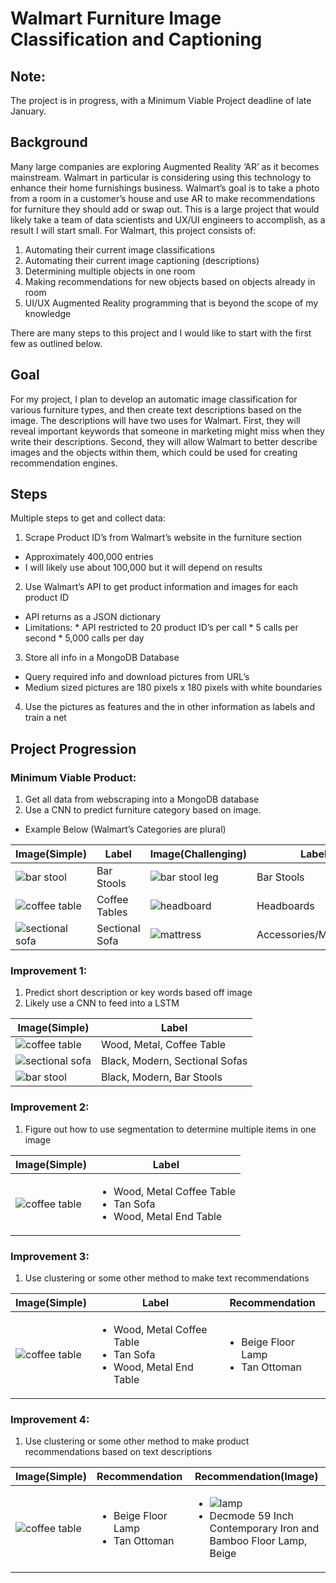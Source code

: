 
# Walmart Furniture Image Classification and Captioning

## Note:

The project is in progress, with a Minimum Viable Project deadline of late January.
## Background

Many large companies are exploring Augmented Reality ‘AR’ as it becomes mainstream. Walmart in particular is considering using this technology to enhance their home furnishings business. Walmart’s goal is to take a photo from a room in a customer’s house and use AR to make recommendations for furniture they should add or swap out. This is a large project that would likely take a team of data scientists and UX/UI engineers to accomplish, as a result I will start small. For Walmart, this project consists of:
1.	Automating their current image classifications
2.	Automating their current image captioning (descriptions)
3.	Determining multiple objects in one room
4.	Making recommendations for new objects based on objects already in room
5.	UI/UX Augmented Reality programming that is beyond the scope of my knowledge

There are many steps to this project and I would like to start with the first few as outlined below.  

## Goal

For my project, I plan to develop an automatic image classification for various furniture types, and then create text descriptions based on the image. The descriptions will have two uses for Walmart. First, they will reveal important keywords that someone in marketing might miss when they write their descriptions. Second, they will allow Walmart to better describe images and the objects within them, which could be used for creating recommendation engines.

## Steps

Multiple steps to get and collect data:
1.	Scrape Product ID’s from Walmart’s website in the furniture section
  * Approximately 400,000 entries
  *  I will likely use about 100,000 but it will depend on results
2.	Use Walmart’s API to get product information and images for each product ID
  * API returns as a JSON dictionary
  * Limitations:
         *	API restricted to 20 product ID’s per call
         *	5 calls per second
         *	5,000 calls per day
3.	Store all info in a MongoDB Database
  * Query required info and download pictures from URL’s
  * Medium sized pictures are 180 pixels x 180 pixels with white boundaries
4.	Use the pictures as features and the in other information as labels and train a net

## Project Progression

### Minimum Viable Product:
1.	Get all data from webscraping into a MongoDB database
2.	Use a CNN to predict furniture category based on image.
  * Example Below (Walmart’s Categories are plural)

|Image(Simple)|Label|Image(Challenging)|Label|
|-------------|-----|------------------|-----|
|![bar stool](barstool1.png)|Bar Stools|![bar stool leg](barstoolleg.png)| Bar Stools
|![coffee table](coffeetable.png)|Coffee Tables|![headboard](headboard.png)|Headboards|
|![sectional sofa](sofa1.png)|Sectional Sofa|![mattress](mattress.png)|Accessories/Mattresses|

### Improvement 1:
1.	Predict short description or key words based off image
2.	Likely use a CNN to feed into a LSTM

|Image(Simple)|Label|
|-------------|-----|
|![coffee table](coffeetable.png)|Wood, Metal, Coffee Table |
|![sectional sofa](sofa1.png)|Black, Modern, Sectional Sofas|
|![bar stool](barstool1.png)|Black, Modern, Bar Stools|

### Improvement 2:
1.	Figure out how to use segmentation to determine multiple items in one image

|Image(Simple)|Label|
|-------------|-----|
|![coffee table](coffeetable.png)|<ul><li>Wood, Metal Coffee Table</li><li>Tan Sofa </li><li>Wood, Metal End Table </li></ul>

### Improvement 3:
1. Use clustering or some other method to make text recommendations

|Image(Simple)|Label|Recommendation|
|-------------|-----|--------------|
|![coffee table](coffeetable.png)|<ul><li>Wood, Metal Coffee Table</li><li>Tan Sofa </li><li>Wood, Metal End Table </li></ul>| <ul><li>Beige Floor Lamp</li><li>Tan Ottoman</li></ul>|

### Improvement 4:
1.	Use clustering or some other method to make product recommendations based on text descriptions

|Image(Simple)|Recommendation|Recommendation(Image)|
|-------------|--------------|-------|
|![coffee table](coffeetable.png)| <ul><li>Beige Floor Lamp</li><li>Tan Ottoman</li></ul>|<ul><li>![lamp](lamp.png)</li><li>Decmode 59 Inch Contemporary Iron and Bamboo Floor Lamp, Beige</li></ul>
